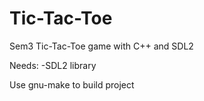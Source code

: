 # Tic-Tac-Toe
Sem3 Tic-Tac-Toe game with C++ and SDL2

Needs:
-SDL2 library

Use gnu-make to build project
